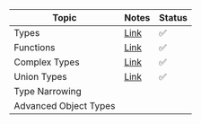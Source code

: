 | Topic                 | Notes                                                                                                         | Status |
| --------------------- | ------------------------------------------------------------------------------------------------------------- | ------ |
| Types                 | [Link](https://github.com/SuvadeepMukherjee/Training-Notes/tree/main/Typescript/01-Types)                     | ✅      |
| Functions             | [Link](https://github.com/SuvadeepMukherjee/Training-Notes/blob/main/Typescript/02-Functions/README.MD)       | ✅      |
| Complex Types         | [Link](https://github.com/SuvadeepMukherjee/Training-Notes/blob/main/Typescript/03-Complex%20Types/README.MD) | ✅      |
| Union Types           | [Link](https://github.com/SuvadeepMukherjee/Training-Notes/blob/main/Typescript/04-Union%20Types/README.MD)   | ✅      |
| Type Narrowing        |                                                                                                               |        |
| Advanced Object Types |                                                                                                               |        |
